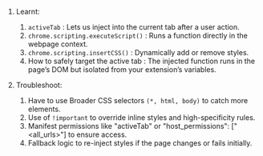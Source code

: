 1. Learnt:
   1. `activeTab` : Lets us inject into the current tab after a user action. 
   2. `chrome.scripting.executeScript()` : Runs a function directly in the webpage context.
   3. `chrome.scripting.insertCSS()` : Dynamically add or remove styles.
   4. How to safely target the active tab : The injected function runs in the page’s DOM but isolated from your extension’s variables.

2. Troubleshoot:
   1. Have to use Broader CSS selectors `(*, html, body)` to catch more elements.
   2. Use of `!important` to override inline styles and high-specificity rules.
   3. Manifest permissions like "activeTab" or "host_permissions": ["<all_urls>"] to ensure access.
   4. Fallback logic to re-inject styles if the page changes or fails initially.